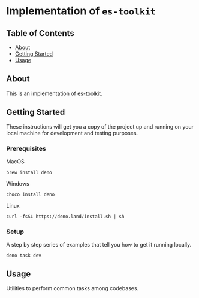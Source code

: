 # Implementation of `es-toolkit`

## Table of Contents

- [About](#about)
- [Getting Started](#getting_started)
- [Usage](#usage)

## About <a name = "about"></a>

This is an implementation of [es-toolkit](https://es-toolkit.dev).

## Getting Started <a name = "getting_started"></a>

These instructions will get you a copy of the project up and running on your local machine for development and testing purposes.

### Prerequisites

MacOS

```
brew install deno
```

Windows

```
choco install deno
```

Linux

```
curl -fsSL https://deno.land/install.sh | sh
```

### Setup

A step by step series of examples that tell you how to get it running locally.

```
deno task dev
```

## Usage <a name = "usage"></a>

Utilities to perform common tasks among codebases.
